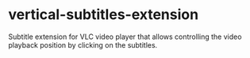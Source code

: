 # vertical-subtitles-extension
Subtitle extension for VLC video player that allows controlling the video playback position by clicking on the subtitles.
